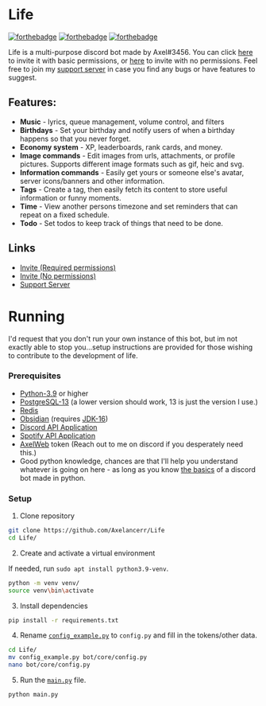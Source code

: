 # Life

[![forthebadge](https://forthebadge.com/images/badges/made-with-python.svg)](https://forthebadge.com) [![forthebadge](https://forthebadge.com/images/badges/built-with-love.svg)](https://forthebadge.com) [![forthebadge](https://forthebadge.com/images/badges/60-percent-of-the-time-works-every-time.svg)](https://forthebadge.com)

Life is a multi-purpose discord bot made by Axel#3456. You can click [here](https://discord.com/oauth2/authorize?client_id=628284183579721747&scope=bot&permissions=4399156288) to invite it with basic permissions, or [here](https://discord.com/oauth2/authorize?client_id=628284183579721747&scope=bot) to invite with no permissions. Feel free to join my [support server](https://discord.gg/w9f6NkQbde) in case you find any bugs or have features to suggest.

## Features:

* **Music** - lyrics, queue management, volume control, and filters
* **Birthdays** - Set your birthday and notify users of when a birthday happens so that you never forget.
* **Economy system** - XP, leaderboards, rank cards, and money.
* **Image commands** - Edit images from urls, attachments, or profile pictures. Supports different image formats such as gif, heic and svg.
* **Information commands** - Easily get yours or someone else's avatar, server icons/banners and other information.
* **Tags** - Create a tag, then easily fetch its content to store useful information or funny moments.
* **Time** - View another persons timezone and set reminders that can repeat on a fixed schedule.
* **Todo** - Set todos to keep track of things that need to be done.

## Links

* [Invite (Required permissions)](https://discord.com/oauth2/authorize?client_id=628284183579721747&scope=bot&permissions=4399156288)
* [Invite (No permissions)](https://discord.com/oauth2/authorize?client_id=628284183579721747&scope=bot)
* [Support Server](https://discord.gg/w9f6NkQbde)

# Running

I'd request that you don't run your own instance of this bot, but im not exactly able to stop you...setup instructions are provided for those wishing to contribute to the development of life.

### Prerequisites

* [Python-3.9](https://www.python.org/downloads) or higher
* [PostgreSQL-13](https://www.postgresql.org/download/) (a lower version should work, 13 is just the version I use.)
* [Redis](https://redis.io/topics/quickstart)
* [Obsidian](https://github.com/mixtape-bot/obsidian) (requires [JDK-16](https://openjdk.java.net/projects/jdk/16/))
* [Discord API Application](https://discord.com/developers/applications)
* [Spotify API Application](https://developer.spotify.com/dashboard/applications)
* [AxelWeb](https://cdn.axelancerr.xyz/home) token (Reach out to me on discord if you desperately need this.)
* Good python knowledge, chances are that I'll help you understand whatever is going on here - as long as you know
  [the basics](https://media.mrrandom.xyz/TofuYoyoCynicChorusGyro.png) of a discord bot made in python.

### Setup

1. Clone repository

```bash
git clone https://github.com/Axelancerr/Life
cd Life/
```

2. Create and activate a virtual environment

If needed, run `sudo apt install python3.9-venv`.

```bash
python -m venv venv/
source venv\bin\activate
```

3. Install dependencies

```bash
pip install -r requirements.txt
```

4. Rename [`config_example.py`](config_example.py) to `config.py` and fill in the tokens/other data.

```bash
cd Life/
mv config_example.py bot/core/config.py
nano bot/core/config.py
```

5. Run the [`main.py`](bot/main.py) file.

```bash
python main.py
```
